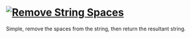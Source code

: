 # [![Remove String Spaces](https://www.codewars.com/kata/57eae20f5500ad98e50002c5)](https://www.codewars.com/kata/57eae20f5500ad98e50002c5)


Simple, remove the spaces from the string, then return the resultant string.
